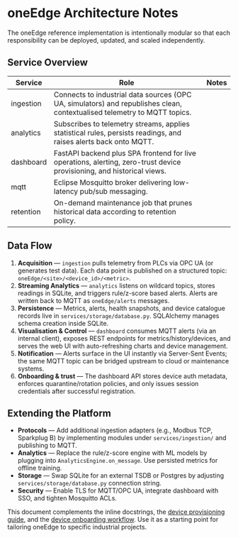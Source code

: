# oneEdge Architecture Notes

The oneEdge reference implementation is intentionally modular so that each responsibility can be deployed, updated, and scaled independently.

## Service Overview

| Service      | Role | Notes |
|--------------|------|-------|
| ingestion    | Connects to industrial data sources (OPC UA, simulators) and republishes clean, contextualised telemetry to MQTT topics. |
| analytics    | Subscribes to telemetry streams, applies statistical rules, persists readings, and raises alerts back onto MQTT. |
| dashboard    | FastAPI backend plus SPA frontend for live operations, alerting, zero-trust device provisioning, and historical views. |
| mqtt         | Eclipse Mosquitto broker delivering low-latency pub/sub messaging. |
| retention    | On-demand maintenance job that prunes historical data according to retention policy. |

## Data Flow

1. **Acquisition** — `ingestion` pulls telemetry from PLCs via OPC UA (or generates test data). Each data point is published on a structured topic: `oneEdge/<site>/<device_id>/<metric>`.
2. **Streaming Analytics** — `analytics` listens on wildcard topics, stores readings in SQLite, and triggers rule/z-score based alerts. Alerts are written back to MQTT as `oneEdge/alerts` messages.
3. **Persistence** — Metrics, alerts, health snapshots, and device catalogue records live in `services/storage/database.py`. SQLAlchemy manages schema creation inside SQLite.
4. **Visualisation & Control** — `dashboard` consumes MQTT alerts (via an internal client), exposes REST endpoints for metrics/history/devices, and serves the web UI with auto-refreshing charts and device management.
5. **Notification** — Alerts surface in the UI instantly via Server-Sent Events; the same MQTT topic can be bridged upstream to cloud or maintenance systems.
6. **Onboarding & trust** — The dashboard API stores device auth metadata, enforces quarantine/rotation policies, and only issues session credentials after successful registration.

## Extending the Platform

- **Protocols** — Add additional ingestion adapters (e.g., Modbus TCP, Sparkplug B) by implementing modules under `services/ingestion/` and publishing to MQTT.
- **Analytics** — Replace the rule/z-score engine with ML models by plugging into `AnalyticsEngine.on_message`. Use persisted metrics for offline training.
- **Storage** — Swap SQLite for an external TSDB or Postgres by adjusting `services/storage/database.py` connection string.
- **Security** — Enable TLS for MQTT/OPC UA, integrate dashboard with SSO, and tighten Mosquitto ACLs.

This document complements the inline docstrings, the [device provisioning guide](device-provisioning.md), and the [device onboarding workflow](device-onboarding.md). Use it as a starting point for tailoring oneEdge to specific industrial projects.
